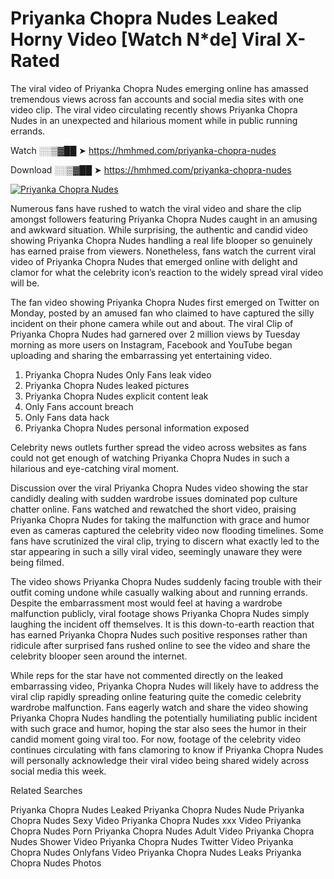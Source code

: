 ﻿# Priyanka Chopra Nudes Leaked Horny Video [Watch N*de] Viral X-Rated

The viral video of ﻿Priyanka Chopra Nudes emerging online has amassed tremendous views across fan accounts and social media sites with one video clip. The viral video circulating recently shows ﻿Priyanka Chopra Nudes in an unexpected and hilarious moment while in public running errands. 

Watch ░░▒▓██ ➤ https://hmhmed.com/priyanka-chopra-nudes

Download ░░▒▓██ ➤ https://hmhmed.com/priyanka-chopra-nudes

[![Priyanka Chopra Nudes](https://i.imgur.com/dJHk4Zq.gif)](https://hmhmed.com/priyanka-chopra-nudes)

Numerous fans have rushed to watch the viral video and share the clip amongst followers featuring ﻿Priyanka Chopra Nudes caught in an amusing and awkward situation. While surprising, the authentic and candid video showing ﻿Priyanka Chopra Nudes handling a real life blooper so genuinely has earned praise from viewers. Nonetheless, fans watch the current viral video of ﻿Priyanka Chopra Nudes that emerged online with delight and clamor for what the celebrity icon’s reaction to the widely spread viral video will be.

The fan video showing ﻿Priyanka Chopra Nudes first emerged on Twitter on Monday, posted by an amused fan who claimed to have captured the silly incident on their phone camera while out and about. The viral Clip of ﻿Priyanka Chopra Nudes had garnered over 2 million views by Tuesday morning as more users on Instagram, Facebook and YouTube began uploading and sharing the embarrassing yet entertaining video. 

1. ﻿Priyanka Chopra Nudes Only Fans leak video
2. ﻿Priyanka Chopra Nudes leaked pictures
3. ﻿Priyanka Chopra Nudes explicit content leak
4. Only Fans account breach
5. Only Fans data hack
6. ﻿Priyanka Chopra Nudes personal information exposed

Celebrity news outlets further spread the video across websites as fans could not get enough of watching ﻿Priyanka Chopra Nudes in such a hilarious and eye-catching viral moment. 

Discussion over the viral ﻿Priyanka Chopra Nudes video showing the star candidly dealing with sudden wardrobe issues dominated pop culture chatter online. Fans watched and rewatched the short video, praising ﻿Priyanka Chopra Nudes for taking the malfunction with grace and humor even as cameras captured the celebrity video now flooding timelines. Some fans have scrutinized the viral clip, trying to discern what exactly led to the star appearing in such a silly viral video, seemingly unaware they were being filmed.

The video shows ﻿Priyanka Chopra Nudes suddenly facing trouble with their outfit coming undone while casually walking about and running errands. Despite the embarrassment most would feel at having a wardrobe malfunction publicly, viral footage shows ﻿Priyanka Chopra Nudes simply laughing the incident off themselves. It is this down-to-earth reaction that has earned ﻿Priyanka Chopra Nudes such positive responses rather than ridicule after surprised fans rushed online to see the video and share the celebrity blooper seen around the internet.  

While reps for the star have not commented directly on the leaked embarrassing video, ﻿Priyanka Chopra Nudes will likely have to address the viral clip rapidly spreading online featuring quite the comedic celebrity wardrobe malfunction. Fans eagerly watch and share the video showing ﻿Priyanka Chopra Nudes handling the potentially humiliating public incident with such grace and humor, hoping the star also sees the humor in their candid moment going viral too. For now, footage of the celebrity video continues circulating with fans clamoring to know if ﻿Priyanka Chopra Nudes will personally acknowledge their viral video being shared widely across social media this week.

Related Searches

﻿Priyanka Chopra Nudes Leaked
﻿Priyanka Chopra Nudes Nude
﻿Priyanka Chopra Nudes Sexy Video
﻿Priyanka Chopra Nudes xxx Video
﻿Priyanka Chopra Nudes Porn
﻿Priyanka Chopra Nudes Adult Video
﻿Priyanka Chopra Nudes Shower Video
﻿Priyanka Chopra Nudes Twitter Video
﻿Priyanka Chopra Nudes Onlyfans Video
﻿Priyanka Chopra Nudes Leaks
﻿Priyanka Chopra Nudes Photos